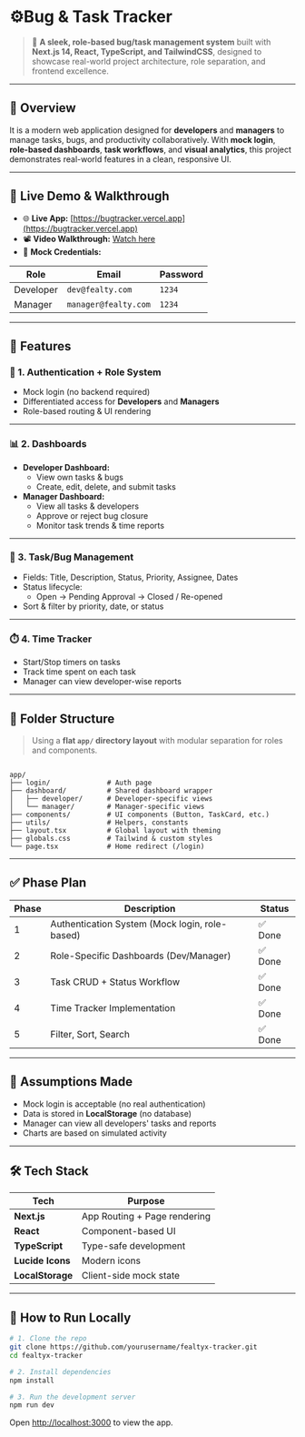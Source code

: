 # ⚙️Bug & Task Tracker

> 🎯 **A sleek, role-based bug/task management system** built with **Next.js 14, React, TypeScript, and TailwindCSS**, designed to showcase real-world project architecture, role separation, and frontend excellence.


---

## 📌 Overview

It is a modern web application designed for **developers** and **managers** to manage tasks, bugs, and productivity collaboratively. With **mock login**, **role-based dashboards**, **task workflows**, and **visual analytics**, this project demonstrates real-world features in a clean, responsive UI.

---

## 🚀 Live Demo & Walkthrough

- 🌐 **Live App:** [https://bugtracker.vercel.app](https://bugtracker.vercel.app)  
- 📽️ **Video Walkthrough:** [Watch here](https://www.loom.com/share/2c7f6547198545538134d5bae5d981cf?sid=5279ddd7-2e4d-448b-a538-1da6525710c3)  
- 🔐 **Mock Credentials:**

| Role     | Email                | Password |
|----------|----------------------|----------|
| Developer | `dev@fealty.com`     | `1234`   |
| Manager   | `manager@fealty.com` | `1234`   |

---

## 🧩 Features

### 🔐 1. Authentication + Role System

- Mock login (no backend required)
- Differentiated access for **Developers** and **Managers**
- Role-based routing & UI rendering

---

### 📊 2. Dashboards

- **Developer Dashboard:**
  - View own tasks & bugs
  - Create, edit, delete, and submit tasks
- **Manager Dashboard:**
  - View all tasks & developers
  - Approve or reject bug closure
  - Monitor task trends & time reports

---

### 📝 3. Task/Bug Management

- Fields: Title, Description, Status, Priority, Assignee, Dates
- Status lifecycle:
  - Open → Pending Approval → Closed / Re-opened
- Sort & filter by priority, date, or status

---

### ⏱️ 4. Time Tracker

- Start/Stop timers on tasks
- Track time spent on each task
- Manager can view developer-wise reports

---

## 📂 Folder Structure

> Using a **flat `app/` directory layout** with modular separation for roles and components.

```

app/
├── login/              # Auth page
├── dashboard/          # Shared dashboard wrapper
│   ├── developer/      # Developer-specific views
│   └── manager/        # Manager-specific views
├── components/         # UI components (Button, TaskCard, etc.)
├── utils/              # Helpers, constants
├── layout.tsx          # Global layout with theming
├── globals.css         # Tailwind & custom styles
└── page.tsx            # Home redirect (/login)

````

---

## ✅ Phase Plan

| Phase | Description | Status |
|-------|-------------|--------|
| 1     | Authentication System (Mock login, role-based) | ✅ Done |
| 2     | Role-Specific Dashboards (Dev/Manager) | ✅ Done |
| 3     | Task CRUD + Status Workflow | ✅ Done |
| 4     | Time Tracker Implementation | ✅ Done |
| 5     | Filter, Sort, Search | ✅ Done |

---

## 📜 Assumptions Made

- Mock login is acceptable (no real authentication)
- Data is stored in **LocalStorage** (no database)
- Manager can view all developers' tasks and reports
- Charts are based on simulated activity

---

## 🛠️ Tech Stack

| Tech        | Purpose                      |
|-------------|------------------------------|
| **Next.js** | App Routing + Page rendering |
| **React**   | Component-based UI           |
| **TypeScript** | Type-safe development     |
| **Lucide Icons** | Modern icons            |
| **LocalStorage** | Client-side mock state  |

---

## 🧪 How to Run Locally

```bash
# 1. Clone the repo
git clone https://github.com/yourusername/fealtyx-tracker.git
cd fealtyx-tracker

# 2. Install dependencies
npm install

# 3. Run the development server
npm run dev
````

Open [http://localhost:3000](http://localhost:3000) to view the app.

